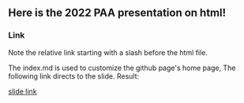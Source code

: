 
## Here is the 2022 PAA presentation on html!

### Link

Note the relative link starting with a slash before the html file.

The index.md is used to customize the github page's home page, 
The following link directs to the slide. Result:

[slide link](https://vdilego.github.io/CFRPresent/presentation_paa2022.html#1)




